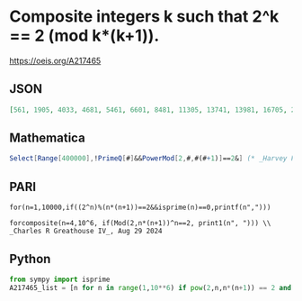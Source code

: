 # Composite integers k such that 2^k \=\= 2 \(mod k\*\(k\+1\)\)\.
https://oeis.org/A217465
## JSON
```JSON
[561, 1905, 4033, 4681, 5461, 6601, 8481, 11305, 13741, 13981, 16705, 23377, 30121, 31417, 41041, 49141, 52633, 57421, 88357, 88561, 101101, 107185, 121465, 130561, 162193, 196021, 196093, 204001, 208465, 219781, 266305, 276013, 278545, 282133, 285541, 314821, 334153, 341497, 390937, 399001]
```
## Mathematica
```Mathematica
Select[Range[400000],!PrimeQ[#]&&PowerMod[2,#,#(#+1)]==2&] (* _Harvey P. Dale_, Oct 12 2012 *)
```
## PARI
```PARI
for(n=1,10000,if((2^n)%(n*(n+1))==2&&isprime(n)==0,printf(n",")))
```
```PARI
forcomposite(n=4,10^6, if(Mod(2,n*(n+1))^n==2, print1(n", "))) \\ _Charles R Greathouse IV_, Aug 29 2024
```
## Python
```Python
from sympy import isprime
A217465_list = [n for n in range(1,10**6) if pow(2,n,n*(n+1)) == 2 and not isprime(n)] # _Chai Wah Wu_, Mar 25 2021
```
